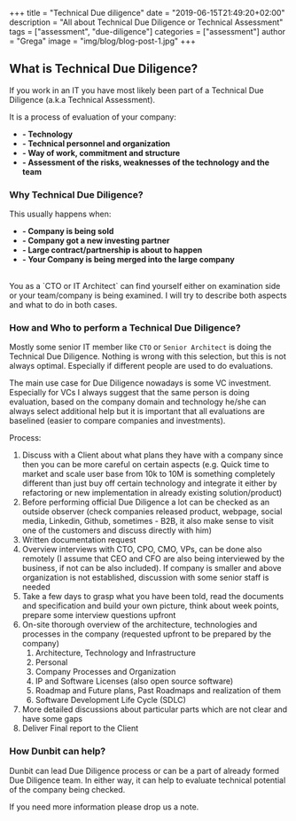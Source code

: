 +++
title = "Technical Due diligence"
date = "2019-06-15T21:49:20+02:00"
description = "All about Technical Due Diligence or Technical Assessment"
tags = ["assessment", "due-diligence"]
categories = ["assessment"]
author = "Grega"
image = "img/blog/blog-post-1.jpg"
+++

## What is Technical Due Diligence?

If you work in an IT you have most likely been part of a Technical Due Diligence (a.k.a Technical Assessment).

It is a process of evaluation of your company:

* **- Technology**
* **- Technical personnel and organization**
* **- Way of work, commitment and structure**
* **- Assessment of the risks, weaknesses of the technology and the team**

### Why Technical Due Diligence?

This usually happens when:

* **- Company is being sold**
* **- Company got a new investing partner**
* **- Large contract/partnership is about to happen**
* **- Your Company is being merged into the large company**


<br>
You as a `CTO or IT Architect` can find yourself either on examination side or your team/company is being examined. I will try to describe both aspects and what to do in both cases.

### How and Who to perform a Technical Due Diligence?

Mostly some senior IT member like `CTO` or `Senior Architect` is doing the Technical Due Diligence. Nothing is wrong with this selection, but this is not always optimal. Especially if different people are used to do evaluations. 

The main use case for Due Diligence nowadays is some VC investment. Especially for VCs I always suggest that the same person is doing evaluation, based on the company domain and technology he/she can always select additional help but it is important that all evaluations are baselined (easier to compare companies and investments).



Process:

1. Discuss with a Client about what plans they have with a company since then you can be more careful on certain aspects (e.g. Quick time to market and scale user base from 10k to 10M is something completely different than just buy off certain technology and integrate it either by refactoring or new implementation in already existing solution/product)
2. Before performing official Due Diligence a lot can be checked as an outside observer (check companies released product, webpage, social media, Linkedin, Github, sometimes - B2B, it also make sense to visit one of the customers and discuss directly with him)
3. Written documentation request
3. Overview interviews with CTO, CPO, CMO, VPs, can be done also remotely (I assume that CEO and CFO are also being interviewed by the business, if not can be also included). If company is smaller and above organization is not established, discussion with some senior staff is needed
4. Take a few days to grasp what you have been told, read the documents and specification and build your own picture, think about week points, prepare some interview questions upfront
5. On-site thorough overview of the architecture, technologies and processes in the company (requested upfront to be prepared by the company)
   1. Architecture, Technology and Infrastructure
   2. Personal
   3. Company Processes and Organization
   4. IP and Software Licenses (also open source software)
   5. Roadmap and Future plans, Past Roadmaps and realization of them
   6. Software Development Life Cycle (SDLC)
6. More detailed discussions about particular parts which are not clear and have some gaps
7. Deliver Final report to the Client

### How Dunbit can help?

Dunbit can lead Due Diligence process or can be a part of already formed Due Diligence team. In either way, it can help to evaluate technical potential of the company being checked. 

If you need more information please drop us a note.







